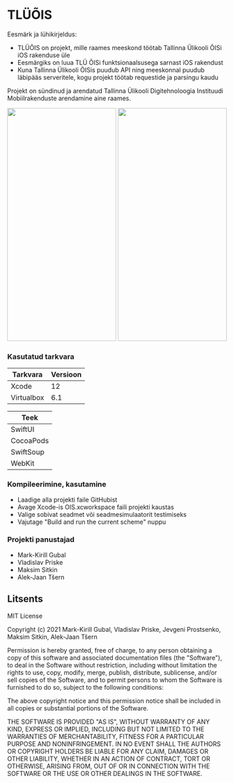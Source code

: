# TLÜÕIS

Eesmärk ja lühikirjeldus:

  - TLÜÕIS on projekt, mille raames meeskond töötab Tallinna Ülikooli ÕISi iOS rakenduse üle
  - Eesmärgiks on luua TLÜ ÕISi funktsionaalsusega sarnast iOS rakendust 
  - Kuna Tallinna Ülikooli ÕISis puudub API ning meeskonnal puudub läbipääs serveritele, kogu projekt töötab requestide ja parsingu kaudu
  
  Projekt on sündinud ja arendatud Tallinna Ülikooli Digitehnoloogia Instituudi Mobiilrakenduste arendamine aine raames.

<p align=center>
 <img src="https://cdn.discordapp.com/attachments/813108684028510208/820782978610233424/image0.png" width="250" height="535">  <img src="https://media.discordapp.net/attachments/763628368398516235/841301180613132308/unknown.png" width="250" height="535" |
</p>

### Kasutatud tarkvara

| Tarkvara | Versioon |
| ------ | ------ |
| Xcode | 12 |
| Virtualbox | 6.1 |

| Teek | 
| ------ |
| SwiftUI |
| CocoaPods |
| SwiftSoup | 
| WebKit | 

### Kompileerimine, kasutamine

- Laadige alla projekti faile GitHubist
- Avage Xcode-is OIS.xcworkspace faili projekti kaustas
- Valige sobivat seadmet või seadmesimulaatorit testimiseks
- Vajutage "Build and run the current scheme" nuppu

### Projekti panustajad
- Mark-Kirill Gubal
- Vladislav Priske
- Maksim Sitkin
- Alek-Jaan Tšern

Litsents
----

MIT License

Copyright (c) 2021 Mark-Kirill Gubal, Vladislav Priske, Jevgeni Prostsenko, Maksim Sitkin, Alek-Jaan Tšern

Permission is hereby granted, free of charge, to any person obtaining a copy
of this software and associated documentation files (the "Software"), to deal
in the Software without restriction, including without limitation the rights
to use, copy, modify, merge, publish, distribute, sublicense, and/or sell
copies of the Software, and to permit persons to whom the Software is
furnished to do so, subject to the following conditions:

The above copyright notice and this permission notice shall be included in all
copies or substantial portions of the Software.

THE SOFTWARE IS PROVIDED "AS IS", WITHOUT WARRANTY OF ANY KIND, EXPRESS OR
IMPLIED, INCLUDING BUT NOT LIMITED TO THE WARRANTIES OF MERCHANTABILITY,
FITNESS FOR A PARTICULAR PURPOSE AND NONINFRINGEMENT. IN NO EVENT SHALL THE
AUTHORS OR COPYRIGHT HOLDERS BE LIABLE FOR ANY CLAIM, DAMAGES OR OTHER
LIABILITY, WHETHER IN AN ACTION OF CONTRACT, TORT OR OTHERWISE, ARISING FROM,
OUT OF OR IN CONNECTION WITH THE SOFTWARE OR THE USE OR OTHER DEALINGS IN THE
SOFTWARE.
